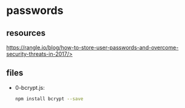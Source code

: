 # passwords

## resources

https://rangle.io/blog/how-to-store-user-passwords-and-overcome-security-threats-in-2017/>

## files

- 0-bcrypt.js:

    ```bash
    npm install bcrypt --save
    ```
